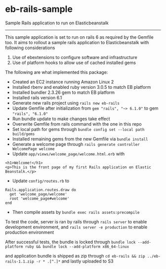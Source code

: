 # eb-rails-sample
Sample Rails application to run on Elasticbeanstalk

---

This sample application is set to run on rails 6 as required by the Gemfile too. It aims to rollout a sample rails application to Elasticbeanstalk with following considerations

1. Use of ebextensions to configure software and infrastructure
2. Use of platform hooks to allow use of cached installed gems

The following are what implemented this package:

- Created an EC2 instance running Amazon Linux 2
- Installed rbenv and enabled ruby version 3.0.5 to match EB platform
- Installed bundler 2.3.26 gem to match EB platform
- Installed rails version 6.1
- Generate new rails project using `rails new eb-rails`
- Update Gemfile after initialization from `gem "rails", "~> 6.1.0"` to gem `"rails", "6.1.0"`
- Run bundle update to make changes take effect
- Overwrite Gemfile from rails command with the one in this repo
- Set local path for gems through `bundle config set --local path build/gems`
- Installed remaining gems from the new Gemfile via `bundle install`
- Generate a welcome page through `rails generate controller WelcomePage welcome`
- Update `app/views/welcome_page/welcome.html.erb` with

```
<h1>Welcome!</h1>
<p>This is the front page of my first Rails application on Elastic Beanstalk.</p>
```

- Update `config/routes.rb` to

```
Rails.application.routes.draw do
  get 'welcome_page/welcome'
  root 'welcome_page#welcome'
end
```

- Then compile assets by `bundle exec rails assets:precompile`

To test the code, server is ran by rails through
`rails server` to enable development environment, and
`rails server -e production` to enable production environment

After successful tests, the bundle is locked through
`bundle lock --add-platform ruby && bundle lock --add-platform x86_64-linux`

and application bundle is shipped as zip through
`cd eb-rails && zip ../eb-rails-1.1.zip -r * .[^.]*`
and lastly uploaded to S3

